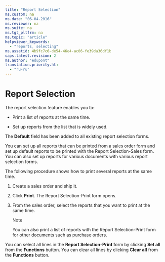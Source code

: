 ```yaml
---
title: "Report Selection"
ms.custom: na
ms.date: "06-04-2016"
ms.reviewer: na
ms.suite: na
ms.tgt_pltfrm: na
ms.topic: "article"
helpviewer_keywords: 
  - "reports, selecting"
ms.assetid: 4b9fc7c6-de54-46e4-ac06-fe39da36df1b
caps.latest.revision: 2
ms.author: "edupont"
translation.priority.ht: 
  - "ru-ru"
---
```

# Report Selection
The report selection feature enables you to:  
  
-   Print a list of reports at the same time.  
  
-   Set up reports from the list that is widely used.  
  
 The **Default** field has been added to all existing report selection forms.  
  
 You can set up all reports that can be printed from a sales order form and set up default reports to be printed with the Report Selection\-Sales form. You can also set up reports for various documents with various report selection forms.  
  
 The following procedure shows how to print several reports at the same time.  
  
1.  Create a sales order and ship it.  
  
2.  Click **Print**. The Report Selection\-Print form opens.  
  
3.  From the sales order, select the reports that you want to print at the same time.  
  
    > [!NOTE]  
    >  You can also print a list of reports with the Report Selection\-Print form for other documents such as purchase orders.  
  
 You can select all lines in the **Report Selection\-Print** form by clicking **Set all** from the **Functions** button. You can clear all lines by clicking **Clear all** from the **Functions** button.